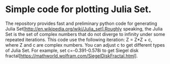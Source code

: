 # Simple code for plotting Julia Set.

The repository provides fast and preliminary python code for generating Julia Set[http://en.wikipedia.org/wiki/Julia_set].Roughly speaking, the Julia Set is the set of complex numbers that do not diverge to infinity under some repeated iterations.
This code use the following iteration:
                 Z = Z*Z + c, 
where Z and c are complex numbers. You can adjust c to get different types of Julia Set. For example, set c=-0.391-0.578i to get Siegel disk fractal[https://mathworld.wolfram.com/SiegelDiskFractal.html].